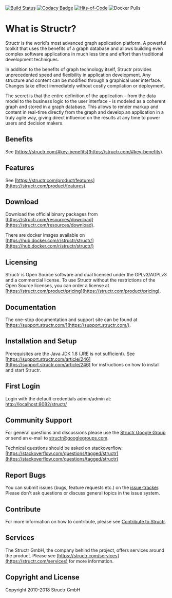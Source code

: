 [![Build Status](http://ci.structr.org:59398/job/Structr/badge/icon)](http://ci.structr.org:59398/job/Structr)
[![Codacy Badge](https://api.codacy.com/project/badge/Grade/4ccb203e529748aa80c68b617e62cd5c)](https://www.codacy.com/app/cmorgner/structr)
[![Hits-of-Code](https://hitsofcode.com/github/structr/structr)](https://hitsofcode.com/view/github/structr/structr)
![Docker Pulls](https://img.shields.io/docker/pulls/structr/structr.svg)

# What is Structr?

Structr is the world's most advanced graph application platform. A powerful toolkit that uses the benefits of a graph database and allows building even complex software applications in much less time and effort than traditional development techniques.

In addition to the benefits of graph technology itself, Structr provides unprecedented speed and flexibility in application development. Any structure and content can be modified through a graphical user interface. Changes take effect immediately without costly compilation or deployment.

The secret is that the entire definition of the application - from the data model to the business logic to the user interface - is modeled as a coherent graph and stored in a graph database. This allows to render markup and content in real-time directly from the graph and develop an application in a truly agile way, giving direct influence on the results at any time to power users and decision makers.

## Benefits

See [https://structr.com/#key-benefits](https://structr.com/#key-benefits).

## Features

See [https://structr.com/product/features](https://structr.com/product/features).

## Download

Download the official binary packages from [https://structr.com/resources/download](https://structr.com/resources/download).

There are docker images available on [https://hub.docker.com/r/structr/structr/](https://hub.docker.com/r/structr/structr/)

## Licensing

Structr is Open Source software and dual licensed under the GPLv3/AGPLv3 and a commercial license. To use Structr without the restrictions of the Open Source licenses, you can order a license at [https://structr.com/product/pricing](https://structr.com/product/pricing).

## Documentation

The one-stop documentation and support site can be found at [https://support.structr.com/](https://support.structr.com/).

## Installation and Setup

Prerequisites are the Java JDK 1.8 (JRE is not sufficient). See [https://support.structr.com/article/246](https://support.structr.com/article/246) for instructions on how to install and start Structr.

## First Login

Login with the default credentials admin/admin at: [http://localhost:8082/structr/](http://localhost:8082/structr/)

## Community Support

For general questions and discussions please use the [Structr Google Group](https://groups.google.com/forum/#!forum/structr) or send an e-mail to [structr@googlegroups.com](structr@googlegroups.com).

Technical questions should be asked on stackoverflow: [https://stackoverflow.com/questions/tagged/structr](https://stackoverflow.com/questions/tagged/structr)

## Report Bugs

You can submit issues (bugs, feature requests etc.) on the [issue-tracker](https://github.com/structr/structr/issues). Please don't ask questions or discuss general topics in the issue system.

## Contribute

For more information on how to contribute, please see [Contribute to Structr](https://support.structr.com/article/245).

## Services

The Structr GmbH, the company behind the project, offers services around the product. Please see [https://structr.com/services](https://structr.com/services) for more information.

## Copyright and License

Copyright 2010-2018 Structr GmbH
